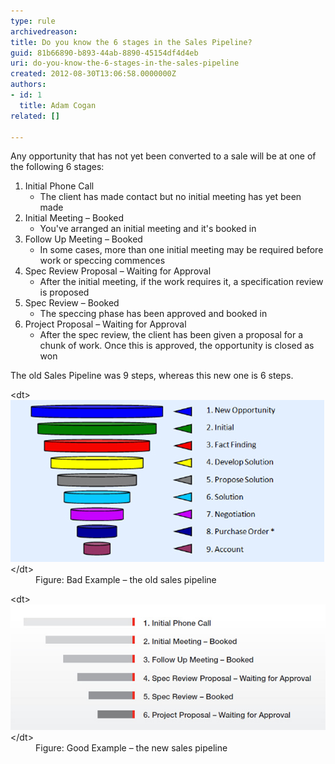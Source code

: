 ```yaml
---
type: rule
archivedreason: 
title: Do you know the 6 stages in the Sales Pipeline?
guid: 81b66890-b893-44ab-8890-45154df4d4eb
uri: do-you-know-the-6-stages-in-the-sales-pipeline
created: 2012-08-30T13:06:58.0000000Z
authors:
- id: 1
  title: Adam Cogan
related: []

---
```


Any opportunity that has not yet been converted to a sale will be at one of the following 6 stages:

<!--endintro-->

1. Initial Phone Call
    * The client has made contact but no initial meeting has yet been made
2. Initial Meeting – Booked
    * You've arranged an initial meeting and it's booked in
3. Follow Up Meeting – Booked
    * In some cases, more than one initial meeting may be required before work or speccing commences
4. Spec Review Proposal – Waiting for Approval
    * After the initial meeting, if the work requires it, a specification review is proposed
5. Spec Review – Booked
    * The speccing phase has been approved and booked in
6. Project Proposal – Waiting for Approval
    * After the spec review, the client has been given a proposal for a chunk of work. Once this is approved, the opportunity is closed as won


The old Sales Pipeline was 9 steps, whereas this new one is 6 steps.
<dl class="badImage">&lt;dt&gt;
      <img alt="the old sales pipeline" src="old-sales-pipeline.jpg">
   &lt;/dt&gt;<dd>Figure: Bad Example – the old sales pipeline</dd></dl><dl class="goodImage">&lt;dt&gt;
      <img alt="the new sales pipeline" src="new-sales-pipeline.jpg">
   &lt;/dt&gt;<dd>Figure: Good Example – the new sales pipeline</dd></dl>

